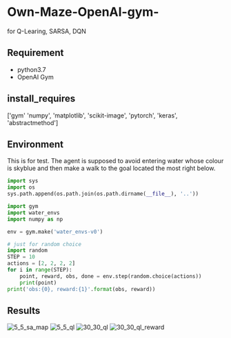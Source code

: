 # Own-Maze-OpenAI-gym-
for Q-Learing, SARSA, DQN

## Requirement 
- python3.7
- OpenAI Gym

## install_requires
['gym'
 'numpy', 
 'matplotlib', 
 'scikit-image',
 'pytorch',
 'keras',
 'abstractmethod']
 
 ## Environment
This is for test.
The agent is supposed to avoid entering water whose colour is skyblue and then make a walk to the goal located the most right below.
```python
import sys
import os
sys.path.append(os.path.join(os.path.dirname(__file__), '..'))

import gym
import water_envs
import numpy as np

env = gym.make('water_envs-v0')

# just for random choice
import random
STEP = 10
actions = [2, 2, 2, 2]
for i in range(STEP):
    point, reward, obs, done = env.step(random.choice(actions))
    print(point)
print('obs:{0}, reward:{1}'.format(obs, reward))
```
## Results
![5_5_sa_map](https://user-images.githubusercontent.com/49015441/101862361-8582e700-3bb5-11eb-8a48-0f3ba9257021.png)
![5_5_ql](https://user-images.githubusercontent.com/49015441/101862365-874caa80-3bb5-11eb-82e8-7752c70a34ff.png)
![30_30_ql](https://user-images.githubusercontent.com/49015441/101862382-92073f80-3bb5-11eb-878b-deaafd774bf6.png)
![30_30_ql_reward](https://user-images.githubusercontent.com/49015441/101862388-94699980-3bb5-11eb-9f37-170097915be2.png)
